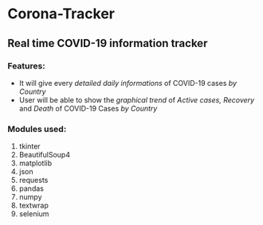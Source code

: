 # Corona-Tracker
## Real time COVID-19 information tracker
### Features:
  * It will give every *detailed daily informations* of COVID-19 cases *by Country*
  * User will be able to show the *graphical trend* of *Active cases, Recovery* and *Death* of COVID-19 Cases *by Country*

### Modules used:
 1. tkinter 
 2. BeautifulSoup4
 3. matplotlib
 4. json
 5. requests
 6. pandas 
 7. numpy 
 8. textwrap
 9. selenium

